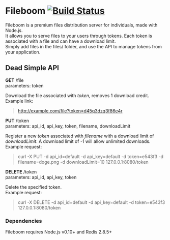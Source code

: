 Fileboom [![Build Status](https://travis-ci.org/altitude-labs/fileboom.png?branch=master)](https://travis-ci.org/altitude-labs/fileboom)
========

Fileboom is a premium files distribution server for individuals, made with Node.js.  
It allows you to serve files to your users through tokens. Each token is associated with a file and can have a download limit.  
Simply add files in the files/ folder, and use the API to manage tokens from your application.  

## Dead Simple API

**GET** /file  
parameters: token

Download the file associated with *token*, removes 1 download credit.  
Example link:
> http://example.com/file?token=d45q3dzq3f86e4r  

**PUT** /token  
parameters: api_id, api_key, token, filename, downloadLimit

Register a new *token* associated with *filename* with a download limit of *downloadLimit*. A download limit of -1 will allow unlimited downloads.  
Example request:
> curl -X PUT -d api_id=default -d api_key=default -d token=e543f3 -d filename=doge.png -d downloadLimit=10 127.0.0.1:8080/token  

**DELETE** /token  
parameters: api_id, api_key, token

Delete the specified token.  
Example request:
> curl -X DELETE -d api_id=default -d api_key=default -d token=e543f3 127.0.0.1:8080/token  

### Dependencies
Fileboom requires Node.js v0.10+ and Redis 2.8.5+